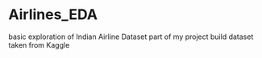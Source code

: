 # Airlines_EDA
basic exploration of Indian Airline Dataset part of my project build dataset taken from Kaggle
